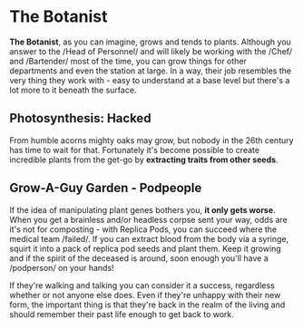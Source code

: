 The Botanist
===

**The Botanist**, as you can imagine, grows and tends to plants. Although you answer to the /Head of Personnel/ and will likely be working with the /Chef/ and /Bartender/ most of the time, you can grow things for other departments and even the station at large. In a way, their job resembles the very thing they work with - easy to understand at a base level but there's a lot more to it beneath the surface.

## Photosynthesis: Hacked
From humble acorns mighty oaks may grow, but nobody in the 26th century has time to wait for that. Fortunately it's become possible to create incredible plants from the get-go by **extracting traits from other seeds**.

## Grow-A-Guy Garden - Podpeople
If the idea of manipulating plant genes bothers you, **it only gets worse**. When you get a brainless and/or headless corpse sent your way, odds are it's not for composting - with Replica Pods, you can succeed where the medical team /failed/. If you can extract blood from the body via a syringe, squirt it into a pack of replica pod seeds and plant them. Keep it growing and if the spirit of the deceased is around, soon enough you'll have a /podperson/ on your hands!

If they're walking and talking you can consider it a success, regardless whether or not anyone else does. Even if they're unhappy with their new form, the important thing is that they're back in the realm of the living and should remember their past life enough to get back to work.
